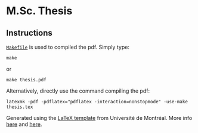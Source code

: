 # M.Sc. Thesis

## Instructions

[`Makefile`](./Makefile) is used to compiled the pdf. Simply type:
```
make
```
or
```
make thesis.pdf
```

Alternatively, directly use the command compiling the pdf:
```
latexmk -pdf -pdflatex="pdflatex -interaction=nonstopmode" -use-make thesis.tex
```

Generated using the [LaTeX template](http://www.dms.umontreal.ca/downloads/gabaritTPA.zip) from Université de Montréal. More info [here](https://bib.umontreal.ca/evaluer-analyser-rediger/rediger-these-memoire) and [here](https://dms.umontreal.ca/wiki/index.php/LaTeX#M.C3.A9moires.2C_th.C3.A8ses_et_travaux).
